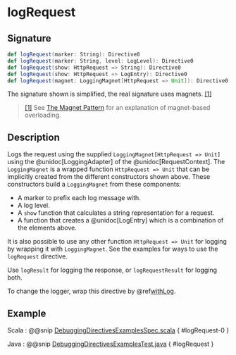 # logRequest

## Signature

```scala
def logRequest(marker: String): Directive0
def logRequest(marker: String, level: LogLevel): Directive0
def logRequest(show: HttpRequest => String): Directive0
def logRequest(show: HttpRequest => LogEntry): Directive0
def logRequest(magnet: LoggingMagnet[HttpRequest => Unit]): Directive0
```

The signature shown is simplified, the real signature uses magnets. <a id="^1" href="#1">[1]</a>

> <a id="1" href="#^1">[1]</a> See [The Magnet Pattern](http://spray.io/blog/2012-12-13-the-magnet-pattern/) for an explanation of magnet-based overloading.

## Description

Logs the request using the supplied `LoggingMagnet[HttpRequest => Unit]` using the @unidoc[LoggingAdapter] of the @unidoc[RequestContext]. The `LoggingMagnet` is a wrapped
function `HttpRequest => Unit` that can be implicitly created from the different constructors shown above. These
constructors build a `LoggingMagnet` from these components:

 * A marker to prefix each log message with.
 * A log level.
 * A `show` function that calculates a string representation for a request.
 * A function that creates a @unidoc[LogEntry] which is a combination of the elements above.

It is also possible to use any other function `HttpRequest => Unit` for logging by wrapping it with `LoggingMagnet`.
See the examples for ways to use the `logRequest` directive.

Use `logResult` for logging the response, or `logRequestResult` for logging both.

To change the logger, wrap this directive by @ref[withLog](../basic-directives/withLog.md).

## Example

Scala
:  @@snip [DebuggingDirectivesExamplesSpec.scala]($test$/scala/docs/http/scaladsl/server/directives/DebuggingDirectivesExamplesSpec.scala) { #logRequest-0 }

Java
:  @@snip [DebuggingDirectivesExamplesTest.java]($test$/java/docs/http/javadsl/server/directives/DebuggingDirectivesExamplesTest.java) { #logRequest }

